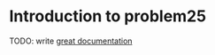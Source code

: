 # Introduction to problem25

TODO: write [great documentation](http://jacobian.org/writing/what-to-write/)

